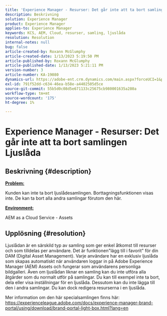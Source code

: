 ```yaml
---
title: 'Experience Manager - Resurser: Det går inte att ta bort samlingen Ljuslåda'
description: Beskrivning
solution: Experience Manager
product: Experience Manager
applies-to: Experience Manager
keywords: KCS, AEM, Cloud, resurser, samling, ljuslåda
resolution: Resolution
internal-notes: null
bug: false
article-created-by: Roxann McGlumphy
article-created-date: 1/13/2023 5:19:50 PM
article-published-by: Roxann McGlumphy
article-published-date: 1/13/2023 5:21:11 PM
version-number: 3
article-number: KA-19080
dynamics-url: https://adobe-ent.crm.dynamics.com/main.aspx?forceUCI=1&pagetype=entityrecord&etn=knowledgearticle&id=ed3ada76-6693-ed11-aad1-6045bd006a22
exl-id: 791f52dd-c634-46ea-b58e-a4402505d5ce
source-git-commit: 55b5d0c08d5e671133c25675cb980001635a280a
workflow-type: tm+mt
source-wordcount: '175'
ht-degree: 1%

---
```


# Experience Manager - Resurser: Det går inte att ta bort samlingen Ljuslåda

## Beskrivning {#description}


<u><b>Problem:</b></u>

Kunden kan inte ta bort ljuslådesamlingen. Borttagningsfunktionen visas inte. De kan ta bort alla andra samlingar förutom den här.

<u><b>Environment:</b></u>

AEM as a Cloud Service - Assets


## Upplösning {#resolution}


Ljuslådan är en särskild typ av samling som ger enkel åtkomst till resurser och som tilldelas per användare. Det är funktionen&quot;lägg till i favorit&quot; för din DAM (Digital Asset Management). Varje användare har en exklusiv ljuslåda som skapas automatiskt när användaren loggar in på Adobe Experience Manager (AEM) Assets och fungerar som användarens personliga bildgalleri.
Även om ljuslådan liknar en samling kan du inte utföra alla åtgärder som du normalt utför på samlingar. Du kan till exempel inte ta bort, dela eller visa inställningar för en ljuslåda. Dessutom kan du inte lägga till den i andra samlingar. Du kan dock redigera resurserna i en ljuslåda.

Mer information om den här specialsamlingen finns här: https://experienceleague.adobe.com/docs/experience-manager-brand-portal/using/download/brand-portal-light-box.html?lang=en

